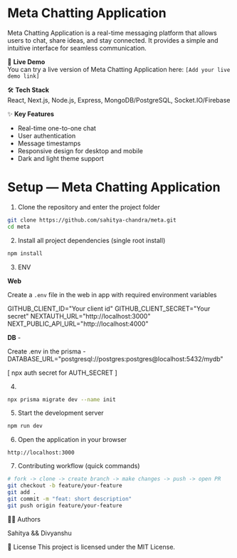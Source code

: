 # Meta Chatting Application

Meta Chatting Application is a real-time messaging platform that allows users to chat, share ideas, and stay connected. It provides a simple and intuitive interface for seamless communication.

🚀 **Live Demo**  
You can try a live version of Meta Chatting Application here: `[Add your live demo link]`

🛠️ **Tech Stack**  
React, Next.js, Node.js, Express, MongoDB/PostgreSQL, Socket.IO/Firebase

✨ **Key Features**  
- Real-time one-to-one chat  
- User authentication 
- Message timestamps 
- Responsive design for desktop and mobile  
- Dark and light theme support  

# Setup — Meta Chatting Application

1. Clone the repository and enter the project folder

```bash
git clone https://github.com/sahitya-chandra/meta.git
cd meta
```

2. Install all project dependencies (single root install)

```bash
npm install
```


3. ENV 

 **Web** 

 Create a `.env` file in the web in app with required environment variables

GITHUB_CLIENT_ID="Your client id"
GITHUB_CLIENT_SECRET="Your secret"
NEXTAUTH_URL="http://localhost:3000"
NEXT_PUBLIC_API_URL="http://localhost:4000"

 **DB** -

Create .env in the prisma -
DATABASE_URL="postgresql://postgres:postgres@localhost:5432/mydb"


[ npx auth secret for AUTH_SECRET ]

4. 

```bash
npx prisma migrate dev --name init
```


5. Start the development server

```bash
npm run dev
```

6. Open the application in your browser

```text
http://localhost:3000
```

7. Contributing workflow (quick commands)

```bash
# fork -> clone -> create branch -> make changes -> push -> open PR
git checkout -b feature/your-feature
git add .
git commit -m "feat: short description"
git push origin feature/your-feature
```



👨‍💻 Authors

Sahitya && 
Divyanshu 

📄 License
This project is licensed under the MIT License.
